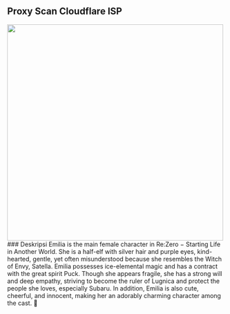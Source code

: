 ## Proxy Scan Cloudflare ISP
<img src="https://github.com/user-attachments/assets/f37cee2b-b8a4-40c3-9366-8ddb46301a36" width="500">
### Deskripsi
Emilia is the main female character in Re:Zero − Starting Life in Another World. She is a half-elf with silver hair and purple eyes, kind-hearted, gentle, yet often misunderstood because she resembles the Witch of Envy, Satella.
Emilia possesses ice-elemental magic and has a contract with the great spirit Puck.
Though she appears fragile, she has a strong will and deep empathy, striving to become the ruler of Lugnica and protect the people she loves, especially Subaru.
In addition, Emilia is also cute, cheerful, and innocent, making her an adorably charming character among the cast. 💜
